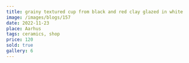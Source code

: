```yaml
---
title: grainy textured cup from black and red clay glazed in white
image: /images/blogs/157
date: 2022-11-23
place: Aarhus
tags: ceramics, shop
price: 120
sold: true
gallery: 6
---
```


